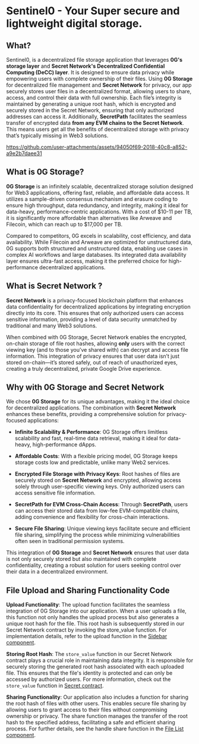 # Sentinel0 - Your Super secure and lightweight digital storage.

## What?

Sentinel0, is a decentralized file storage application that leverages **0G's storage layer** and **Secret Network's Decentralized Confidential Computing (DeCC) layer**. It is designed to ensure data privacy while empowering users with complete ownership of their files. Using **0G Storage** for decentralized file management and **Secret Network** for privacy, our app securely stores user files in a decentralized format, allowing users to share, access, and control their data with full ownership. Each file’s integrity is maintained by generating a unique root hash, which is encrypted and securely stored in the Secret Network, ensuring that only authorized addresses can access it. Additionally, **SecretPath** facilitates the seamless transfer of encrypted data **from any EVM chains to the Secret Network**. This means users get all the benefits of decentralized storage with privacy that’s typically missing in Web3 solutions.


https://github.com/user-attachments/assets/94050f69-2018-40c8-a852-a9e2b7daee31

## What is 0G Storage?

**0G Storage** is an infinitely scalable, decentralized storage solution designed for Web3 applications, offering fast, reliable, and affordable data access. It utilizes a sample-driven consensus mechanism and erasure coding to ensure high throughput, data redundancy, and integrity, making it ideal for data-heavy, performance-centric applications. With a cost of $10-11 per TB, it is significantly more affordable than alternatives like Arweave and Filecoin, which can reach up to $17,000 per TB.

Compared to competitors, 0G excels in scalability, cost efficiency, and data availability. While Filecoin and Arweave are optimized for unstructured data, 0G supports both structured and unstructured data, enabling use cases in complex AI workflows and large databases. Its integrated data availability layer ensures ultra-fast access, making it the preferred choice for high-performance decentralized applications.

## What is Secret Network ?

**Secret Network** is a privacy-focused blockchain platform that enhances data confidentiality for decentralized applications by integrating encryption directly into its core. This ensures that only authorized users can access sensitive information, providing a level of data security unmatched by traditional and many Web3 solutions.

When combined with 0G Storage, Secret Network enables the encrypted, on-chain storage of file root hashes, allowing **only** users with the correct viewing key (and to those you’ve shared with) can decrypt and access file information. This integration of privacy ensures that user data isn’t just stored on-chain—it’s stored safely, out of reach of unauthorized eyes, creating a truly decentralized, private Google Drive experience.

## Why with 0G Storage and Secret Network

We chose **0G Storage** for its unique advantages, making it the ideal choice for decentralized applications. The combination with **Secret Network** enhances these benefits, providing a comprehensive solution for privacy-focused applications:

- **Infinite Scalability & Performance**: 0G Storage offers limitless scalability and fast, real-time data retrieval, making it ideal for data-heavy, high-performance dApps.

- **Affordable Costs**: With a flexible pricing model, 0G Storage keeps storage costs low and predictable, unlike many Web2 services.

- **Encrypted File Storage with Privacy Keys**: Root hashes of files are securely stored on **Secret Network** and encrypted, allowing access solely through user-specific viewing keys. Only authorized users can access sensitive file information.

- **SecretPath for EVM Cross-Chain Access**: Through **SecretPath**, users can access their stored data from low-fee EVM-compatible chains, adding convenience and flexibility for cross-chain interactions.

- **Secure File Sharing**: Unique viewing keys facilitate secure and efficient file sharing, simplifying the process while minimizing vulnerabilities often seen in traditional permission systems.

This integration of **0G Storage** and **Secret Network** ensures that user data is not only securely stored but also maintained with complete confidentiality, creating a robust solution for users seeking control over their data in a decentralized environment.


## File Upload and Sharing Functionality Code

**Upload Functionality**:
The upload function facilitates the seamless integration of 0G Storage into our application. When a user uploads a file, this function not only handles the upload process but also generates a unique root hash for the file. This root hash is subsequently stored in our Secret Network contract by invoking the store_value function. For implementation details, refer to the upload function in the [Sidebar component](https://github.com/capGoblin/Sentinel0/blob/5d77cea1853e16560e255450e31b432c35606362/components/Sidebar.tsx#L36-L90).

**Storing Root Hash**:
The `store_value` function in our Secret Network contract plays a crucial role in maintaining data integrity. It is responsible for securely storing the generated root hash associated with each uploaded file. This ensures that the file's identity is protected and can only be accessed by authorized users. For more information, check out the `store_value` function in [Secret contract](https://github.com/capGoblin/Sentinel0/blob/5d77cea1853e16560e255450e31b432c35606362/secret-contract/src/contract.rs#L117-L173).

**Sharing Functionality**:
Our application also includes a function for sharing the root hash of files with other users. This enables secure file sharing by allowing users to grant access to their files without compromising ownership or privacy. The share function manages the transfer of the root hash to the specified address, facilitating a safe and efficient sharing process. For further details, see the handle share function in the [File List component](https://github.com/capGoblin/Sentinel0/blob/5d77cea1853e16560e255450e31b432c35606362/components/FileList.tsx#L126-L151).
